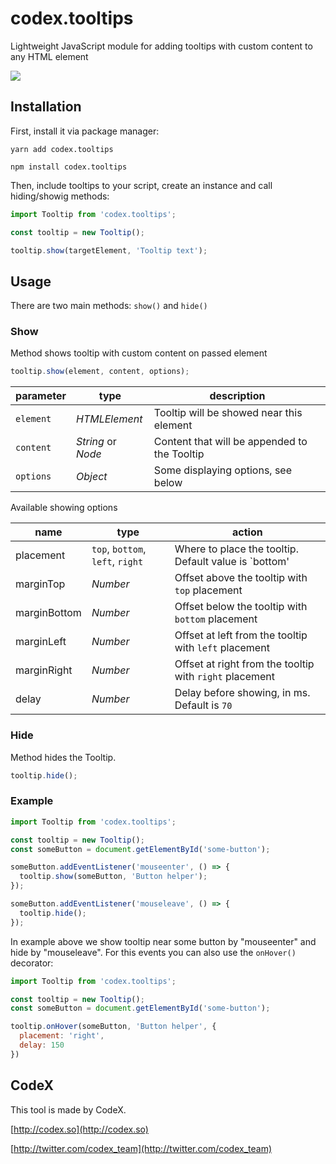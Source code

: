# codex.tooltips

Lightweight JavaScript module for adding tooltips with custom content
to any HTML element

<img src="https://capella.pics/2420be21-6f5c-41a0-b11b-64bb8e423102.jpg" style="max-width: 100%">

## Installation

First, install it via package manager:

```shell
yarn add codex.tooltips
```

```shell
npm install codex.tooltips
```

Then, include tooltips to your script, create an instance and call hiding/showig methods:

```js
import Tooltip from 'codex.tooltips';

const tooltip = new Tooltip();

tooltip.show(targetElement, 'Tooltip text');

```

## Usage

There are two main methods: `show()` and `hide()`  

### Show

Method shows tooltip with custom content on passed element
 
```js
tooltip.show(element, content, options);
``` 

| parameter | type | description |
| -- | -- | -- |
| `element` | _HTMLElement_ | Tooltip will be showed near this element |
| `content` | _String_ or _Node_ | Content that will be appended to the Tooltip |
| `options` | _Object_ | Some displaying options, see below |

Available showing options 

| name | type | action |
| -- | -- | -- |
| placement | `top`, `bottom`, `left`, `right` | Where to place the tooltip. Default value is `bottom' | 
| marginTop | _Number_ | Offset above the tooltip with `top` placement | 
| marginBottom | _Number_ | Offset below the tooltip with `bottom` placement | 
| marginLeft | _Number_ | Offset at left from the tooltip with `left` placement | 
| marginRight | _Number_ | Offset at right from the tooltip with `right` placement | 
| delay | _Number_ | Delay before showing, in ms. Default is `70` | 

### Hide

Method hides the Tooltip.

```js
tooltip.hide();
```

### Example

```js
import Tooltip from 'codex.tooltips';

const tooltip = new Tooltip();
const someButton = document.getElementById('some-button');

someButton.addEventListener('mouseenter', () => {
  tooltip.show(someButton, 'Button helper');
});

someButton.addEventListener('mouseleave', () => {
  tooltip.hide();
});
```

In example above we show tooltip near some button by "mouseenter" and hide by "mouseleave". 
For this events you can also use the `onHover()` decorator: 

```js
import Tooltip from 'codex.tooltips';

const tooltip = new Tooltip();
const someButton = document.getElementById('some-button');

tooltip.onHover(someButton, 'Button helper', {
  placement: 'right',
  delay: 150
})
```
  
  
## CodeX

This tool is made by CodeX.

[http://codex.so](http://codex.so) 

[http://twitter.com/codex_team](http://twitter.com/codex_team) 
